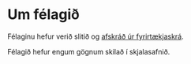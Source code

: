 # Um félagið

Félaginu hefur verið slitið og [afskráð úr fyrirtækjaskrá](https://skatturinn.is/fyrirtaekjaskra/leit/kennitala/7101141880).

Félagið hefur engum gögnum skilað í skjalasafnið.